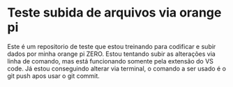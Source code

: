 # Teste subida de arquivos via orange pi
Este é um repositorio de teste que estou treinando para codificar e subir dados por minha orange pi ZERO.
Estou tentando subir as alterações via linha de comando, mas está funcionando somente pela extensão do VS code. 
Já estou conseguindo alterar via terminal, o comando a ser usado é o git push apos usar o git commit.
